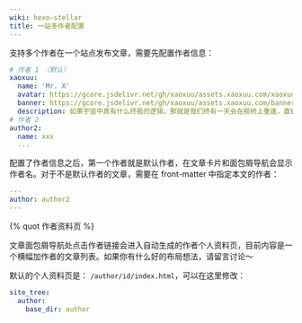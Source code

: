 ```yaml
---
wiki: hexo-stellar
title: 一站多作者配置
---
```


支持多个作者在一个站点发布文章，需要先配置作者信息：

```yaml blog/source/_data/authors.yml
# 作者 1 （默认）
xaoxuu:
  name: 'Mr. X'
  avatar: https://gcore.jsdelivr.net/gh/xaoxuu/assets.xaoxuu.com/xaoxuu/avatar/rect-256@2x.png
  banner: https://gcore.jsdelivr.net/gh/xaoxuu/assets.xaoxuu.com/banner/friends.jpg
  description: 如果宇宙中真有什么终极的逻辑，那就是我们终有一天会在舰桥上重逢，直到生命终结。
# 作者 2
author2:
  name: xxx
  ...
```

配置了作者信息之后，第一个作者就是默认作者，在文章卡片和面包屑导航会显示作者名。对于不是默认作者的文章，需要在 front-matter 中指定本文的作者：

```yaml blog/source/_posts/xxx.md
---
author: author2
---
```

{% quot 作者资料页 %}

文章面包屑导航处点击作者链接会进入自动生成的作者个人资料页，目前内容是一个横幅加作者的文章列表。如果你有什么好的布局想法，请留言讨论～

默认的个人资料页是： `/author/id/index.html`，可以在这里修改：

```yaml blog/_config.stellar.yml
site_tree:
  author:
    base_dir: author
```